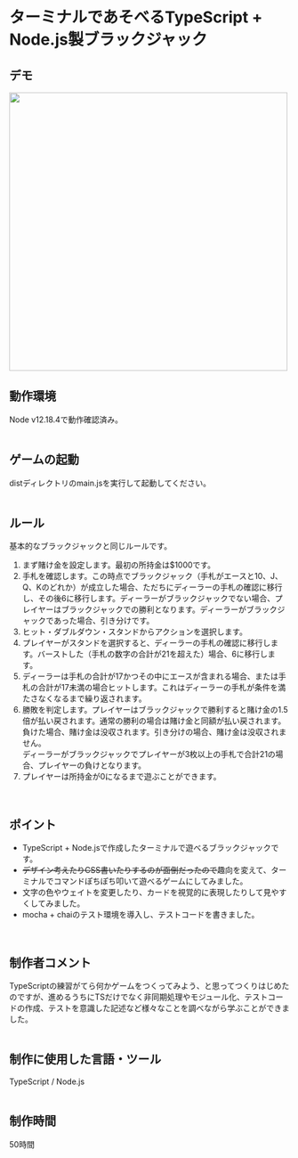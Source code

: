 # ターミナルであそべるTypeScript + Node.js製ブラックジャック

## デモ
<img src="https://github.com/foolish-pine/blackjack-game/wiki/images/blackjack.gif" width="500">
<br>

## 動作環境
Node v12.18.4で動作確認済み。
<br>
<br>

## ゲームの起動
distディレクトリのmain.jsを実行して起動してください。
<br>
<br>

## ルール
基本的なブラックジャックと同じルールです。
1. まず賭け金を設定します。最初の所持金は$1000です。
2. 手札を確認します。この時点でブラックジャック（手札がエースと10、J、Q、Kのどれか）が成立した場合、ただちにディーラーの手札の確認に移行し、その後6に移行します。ディーラーがブラックジャックでない場合、プレイヤーはブラックジャックでの勝利となります。ディーラーがブラックジャックであった場合、引き分けです。
3. ヒット・ダブルダウン・スタンドからアクションを選択します。
4. プレイヤーがスタンドを選択すると、ディーラーの手札の確認に移行します。バーストした（手札の数字の合計が21を超えた）場合、6に移行します。
5. ディーラーは手札の合計が17かつその中にエースが含まれる場合、または手札の合計が17未満の場合ヒットします。これはディーラーの手札が条件を満たさなくなるまで繰り返されます。
6. 勝敗を判定します。プレイヤーはブラックジャックで勝利すると賭け金の1.5倍が払い戻されます。通常の勝利の場合は賭け金と同額が払い戻されます。負けた場合、賭け金は没収されます。引き分けの場合、賭け金は没収されません。<br>
ディーラーがブラックジャックでプレイヤーが3枚以上の手札で合計21の場合、プレイヤーの負けとなります。
7. プレイヤーは所持金が0になるまで遊ぶことができます。
<br>

## ポイント
- TypeScript + Node.jsで作成したターミナルで遊べるブラックジャックです。
- ~~デザイン考えたりCSS書いたりするのが面倒だったので~~趣向を変えて、ターミナルでコマンドぽちぽち叩いて遊べるゲームにしてみました。
- 文字の色やウェイトを変更したり、カードを視覚的に表現したりして見やすくしてみました。
- mocha + chaiのテスト環境を導入し、テストコードを書きました。
<br>

## 制作者コメント
TypeScriptの練習がてら何かゲームをつくってみよう、と思ってつくりはじめたのですが、進めるうちにTSだけでなく非同期処理やモジュール化、テストコードの作成、テストを意識した記述など様々なことを調べながら学ぶことができました。
<br>
<br>

## 制作に使用した言語・ツール
TypeScript / Node.js
<br>
<br>

## 制作時間
50時間
<br>
<br>

